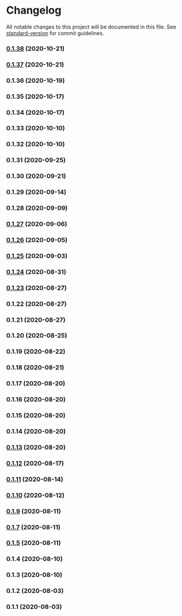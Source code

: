 # Changelog

All notable changes to this project will be documented in this file. See [standard-version](https://github.com/conventional-changelog/standard-version) for commit guidelines.

### [0.1.38](https://github.com/markusl/cdk-ecr-image-scan-handler/compare/v0.1.37...v0.1.38) (2020-10-21)

### [0.1.37](https://github.com/markusl/cdk-ecr-image-scan-handler/compare/v0.1.35...v0.1.37) (2020-10-21)

### 0.1.36 (2020-10-19)

### 0.1.35 (2020-10-17)

### 0.1.34 (2020-10-17)

### 0.1.33 (2020-10-10)

### 0.1.32 (2020-10-10)

### 0.1.31 (2020-09-25)

### 0.1.30 (2020-09-21)

### 0.1.29 (2020-09-14)

### 0.1.28 (2020-09-09)

### [0.1.27](https://github.com/markusl/cdk-ecr-image-scan-handler/compare/v0.1.26...v0.1.27) (2020-09-06)

### [0.1.26](https://github.com/markusl/cdk-ecr-image-scan-handler/compare/v0.1.25...v0.1.26) (2020-09-05)

### [0.1.25](https://github.com/markusl/cdk-ecr-image-scan-handler/compare/v0.1.24...v0.1.25) (2020-09-03)

### [0.1.24](https://github.com/markusl/cdk-ecr-image-scan-handler/compare/v0.1.23...v0.1.24) (2020-08-31)

### [0.1.23](https://github.com/markusl/cdk-ecr-image-scan-handler/compare/v0.1.21...v0.1.23) (2020-08-27)

### 0.1.22 (2020-08-27)

### 0.1.21 (2020-08-27)

### 0.1.20 (2020-08-25)

### 0.1.19 (2020-08-22)

### 0.1.18 (2020-08-21)

### 0.1.17 (2020-08-20)

### 0.1.16 (2020-08-20)

### 0.1.15 (2020-08-20)

### 0.1.14 (2020-08-20)

### [0.1.13](https://github.com/markusl/cdk-ecr-image-scan-handler/compare/v0.1.12...v0.1.13) (2020-08-20)

### [0.1.12](https://github.com/markusl/cdk-ecr-image-scan-handler/compare/v0.1.11...v0.1.12) (2020-08-17)

### [0.1.11](https://github.com/markusl/cdk-ecr-image-scan-handler/compare/v0.1.5...v0.1.11) (2020-08-14)

### [0.1.10](https://github.com/markusl/cdk-ecr-image-scan-handler/compare/v0.1.9...v0.1.10) (2020-08-12)

### [0.1.9](https://github.com/markusl/cdk-ecr-image-scan-handler/compare/v0.1.7...v0.1.9) (2020-08-11)

### [0.1.7](https://github.com/markusl/cdk-ecr-image-scan-handler/compare/v0.1.5...v0.1.7) (2020-08-11)

### [0.1.5](https://github.com/markusl/cdk-ecr-image-scan-handler/compare/v0.1.4...v0.1.5) (2020-08-11)

### 0.1.4 (2020-08-10)

### 0.1.3 (2020-08-10)

### 0.1.2 (2020-08-03)

### 0.1.1 (2020-08-03)
